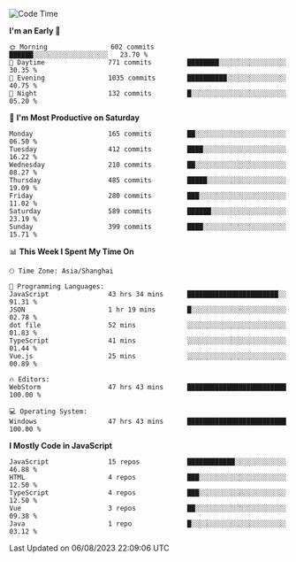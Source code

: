 <!--START_SECTION:waka-->
![Code Time](http://img.shields.io/badge/Code%20Time-2%2C555%20hrs%2038%20mins-blue)

**I'm an Early 🐤** 

```text
🌞 Morning                602 commits         ██████░░░░░░░░░░░░░░░░░░░   23.70 % 
🌆 Daytime                771 commits         ████████░░░░░░░░░░░░░░░░░   30.35 % 
🌃 Evening                1035 commits        ██████████░░░░░░░░░░░░░░░   40.75 % 
🌙 Night                  132 commits         █░░░░░░░░░░░░░░░░░░░░░░░░   05.20 % 
```
📅 **I'm Most Productive on Saturday** 

```text
Monday                   165 commits         ██░░░░░░░░░░░░░░░░░░░░░░░   06.50 % 
Tuesday                  412 commits         ████░░░░░░░░░░░░░░░░░░░░░   16.22 % 
Wednesday                210 commits         ██░░░░░░░░░░░░░░░░░░░░░░░   08.27 % 
Thursday                 485 commits         █████░░░░░░░░░░░░░░░░░░░░   19.09 % 
Friday                   280 commits         ███░░░░░░░░░░░░░░░░░░░░░░   11.02 % 
Saturday                 589 commits         ██████░░░░░░░░░░░░░░░░░░░   23.19 % 
Sunday                   399 commits         ████░░░░░░░░░░░░░░░░░░░░░   15.71 % 
```


📊 **This Week I Spent My Time On** 

```text
🕑︎ Time Zone: Asia/Shanghai

💬 Programming Languages: 
JavaScript               43 hrs 34 mins      ███████████████████████░░   91.31 % 
JSON                     1 hr 19 mins        █░░░░░░░░░░░░░░░░░░░░░░░░   02.78 % 
dot file                 52 mins             ░░░░░░░░░░░░░░░░░░░░░░░░░   01.83 % 
TypeScript               41 mins             ░░░░░░░░░░░░░░░░░░░░░░░░░   01.44 % 
Vue.js                   25 mins             ░░░░░░░░░░░░░░░░░░░░░░░░░   00.89 % 

🔥 Editors: 
WebStorm                 47 hrs 43 mins      █████████████████████████   100.00 % 

💻 Operating System: 
Windows                  47 hrs 43 mins      █████████████████████████   100.00 % 
```

**I Mostly Code in JavaScript** 

```text
JavaScript               15 repos            ████████████░░░░░░░░░░░░░   46.88 % 
HTML                     4 repos             ███░░░░░░░░░░░░░░░░░░░░░░   12.50 % 
TypeScript               4 repos             ███░░░░░░░░░░░░░░░░░░░░░░   12.50 % 
Vue                      3 repos             ██░░░░░░░░░░░░░░░░░░░░░░░   09.38 % 
Java                     1 repo              █░░░░░░░░░░░░░░░░░░░░░░░░   03.12 % 
```




 Last Updated on 06/08/2023 22:09:06 UTC
<!--END_SECTION:waka-->

<!--
**likaiqiang/likaiqiang** is a ✨ _special_ ✨ repository because its `README.md` (this file) appears on your GitHub profile.

Here are some ideas to get you started:

- 🔭 I’m currently working on ...
- 🌱 I’m currently learning ...
- 👯 I’m looking to collaborate on ...
- 🤔 I’m looking for help with ...
- 💬 Ask me about ...
- 📫 How to reach me: ...
- 😄 Pronouns: ...
- ⚡ Fun fact: ...
-->
